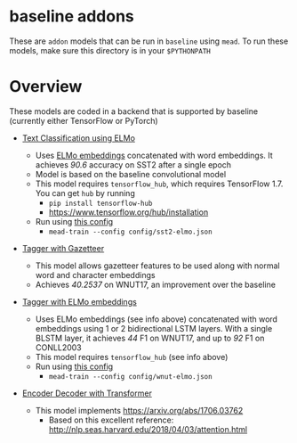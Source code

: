 baseline addons
===============

These are `addon` models that can be run in `baseline` using `mead`.  To run these models, make sure this directory is in your `$PYTHONPATH`

# Overview

These models are coded in a backend that is supported by baseline (currently either TensorFlow or PyTorch)

- [Text Classification using ELMo](classify_elmo.py)
  - Uses [ELMo embeddings](https://export.arxiv.org/pdf/1802.05365) concatenated with word embeddings. It achieves *90.6* accuracy on SST2 after a single epoch
  - Model is based on the baseline convolutional model
  - This model requires `tensorflow_hub`, which requires TensorFlow 1.7.   You can get `hub` by running
    - `pip install tensorflow-hub`
    - https://www.tensorflow.org/hub/installation
  - Run using [this config](../mead/config/sst2-elmo.json)
    - `mead-train --config config/sst2-elmo.json`

- [Tagger with Gazetteer](tagger_gazetteer.py)
  - This model allows gazetteer features to be used along with normal word and character embeddings
  - Achieves *40.2537* on WNUT17, an improvement over the baseline

- [Tagger with ELMo embeddings](tagger_elmo.py)
  - Uses ELMo embeddings (see info above) concatenated with word embeddings using 1 or 2 bidirectional LSTM layers.  With a single BLSTM layer, it achieves *44* F1 on WNUT17, and up to *92* F1 on CONLL2003
  - This model requires `tensorflow_hub` (see info above)
  - Run using [this config](../mead/config/wnut-elmo.json)
    - `mead-train --config config/wnut-elmo.json`

- [Encoder Decoder with Transformer](seq2seq_transformer.py)
  - This model implements https://arxiv.org/abs/1706.03762
    - Based on this excellent reference: http://nlp.seas.harvard.edu/2018/04/03/attention.html

